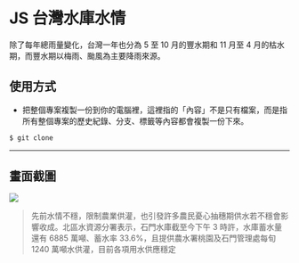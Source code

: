 # JS 台灣水庫水情

除了每年總雨量變化，台灣一年也分為 5 至 10 月的豐水期和 11 月至 4 月的枯水期，而豐水期以梅雨、颱風為主要降雨來源。

## 使用方式
- 把整個專案複製一份到你的電腦裡，這裡指的「內容」不是只有檔案，而是指所有整個專案的歷史紀錄、分支、標籤等內容都會複製一份下來。
```sh
$ git clone
```

----

## 畫面截圖
![](https://i.imgur.com/L57enzC.png)
> 先前水情不穩，限制農業供灌，也引發許多農民憂心抽穗期供水若不穩會影響收成。北區水資源分署表示，石門水庫截至今下午 3 時許，水庫蓄水量還有 6885 萬噸、蓄水率 33.6%，且提供農水署桃園及石門管理處每旬 1240 萬噸水供灌，目前各項用水供應穩定
